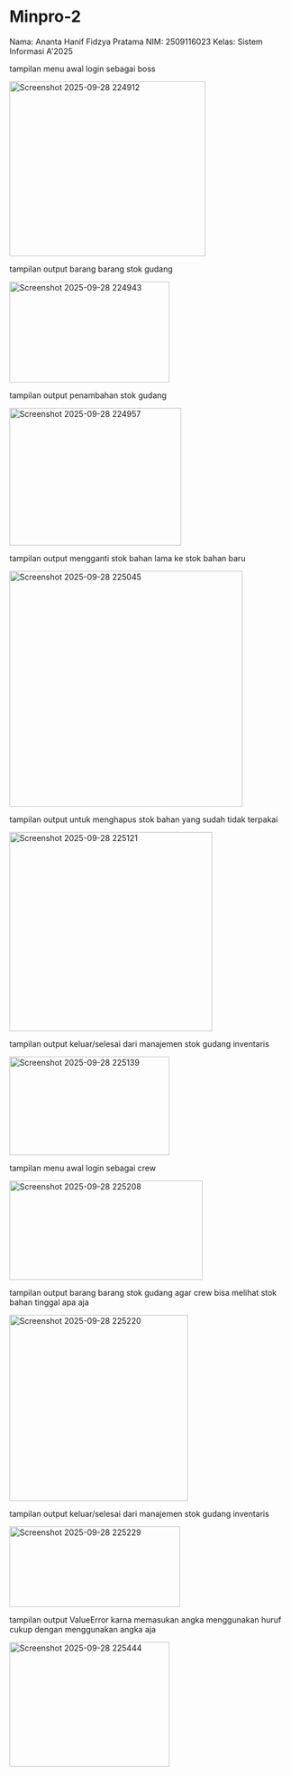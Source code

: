 # Minpro-2
Nama: Ananta Hanif Fidzya Pratama NIM: 2509116023 Kelas: Sistem Informasi A'2025 

tampilan menu awal login sebagai boss

<img width="348" height="310" alt="Screenshot 2025-09-28 224912" src="https://github.com/user-attachments/assets/9698542e-778a-44a3-95d2-1f2349b55003" />

tampilan output barang barang stok gudang

<img width="284" height="179" alt="Screenshot 2025-09-28 224943" src="https://github.com/user-attachments/assets/5048de57-de7a-4a46-b129-4d7209baedc7" />

tampilan output penambahan stok gudang

<img width="305" height="244" alt="Screenshot 2025-09-28 224957" src="https://github.com/user-attachments/assets/9c1a411f-d04c-4a2d-91ac-768ec950c377" />

tampilan output mengganti stok bahan lama ke stok bahan baru

<img width="414" height="418" alt="Screenshot 2025-09-28 225045" src="https://github.com/user-attachments/assets/8f6314e0-334b-466a-98b8-59f3e5b42cd3" />

tampilan output untuk menghapus stok bahan yang sudah tidak terpakai

<img width="360" height="353" alt="Screenshot 2025-09-28 225121" src="https://github.com/user-attachments/assets/99ef87c8-e9ea-4b25-85df-98dd765ac84a" />

tampilan output keluar/selesai dari manajemen stok gudang inventaris

<img width="284" height="175" alt="Screenshot 2025-09-28 225139" src="https://github.com/user-attachments/assets/37117015-867b-410a-bf29-a5b7df062ba0" />

tampilan menu awal login sebagai crew

<img width="343" height="176" alt="Screenshot 2025-09-28 225208" src="https://github.com/user-attachments/assets/c83f7539-fb24-4796-bb71-b70643146278" />

tampilan output barang barang stok gudang agar crew bisa melihat stok bahan tinggal apa aja

<img width="317" height="330" alt="Screenshot 2025-09-28 225220" src="https://github.com/user-attachments/assets/2f04619a-ea6a-45a6-87dd-2039c4856afb" />

tampilan output keluar/selesai dari manajemen stok gudang inventaris

<img width="303" height="143" alt="Screenshot 2025-09-28 225229" src="https://github.com/user-attachments/assets/2c6c216b-5558-4625-96e3-c61d12a011f6" />

tampilan output ValueError karna memasukan angka menggunakan huruf cukup dengan menggunakan angka aja 

<img width="284" height="221" alt="Screenshot 2025-09-28 225444" src="https://github.com/user-attachments/assets/816fefde-91c0-4a02-b75e-941ac4306380" />















